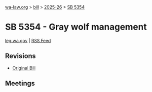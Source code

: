 [wa-law.org](/) > [bill](/bill/) > [2025-26](/bill/2025-26/) > [SB 5354](/bill/2025-26/sb/5354/)

# SB 5354 - Gray wolf management
[leg.wa.gov](https://app.leg.wa.gov/billsummary?BillNumber=5354&Year=2025&Initiative=false) | [RSS Feed](./rss.xml)

## Revisions
* [Original Bill](1/)

## Meetings
